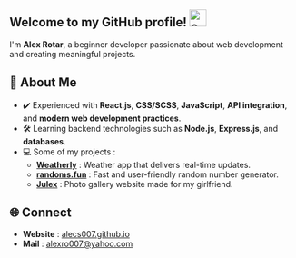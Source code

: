 ## Welcome to my GitHub profile! <img src="https://media1.giphy.com/media/v1.Y2lkPTc5MGI3NjExNDRtNzZiNzI5MXIxYnVudmlveXRwOTFzbzhrcGJvc2YxM3F6b2JvMCZlcD12MV9pbnRlcm5hbF9naWZfYnlfaWQmY3Q9cw/ZQmTJ0Wxv9Amc2I8Hx/giphy.gif" alt="emoji" height="30" width="30"/>

I'm **Alex Rotar**, a beginner developer passionate about web development and creating meaningful projects.  

## 🔎 About Me  
- ✔️ Experienced with **React.js**, **CSS/SCSS**, **JavaScript**, **API integration**, and **modern web development practices**.
- 🛠  Learning backend technologies such as **Node.js**, **Express.js**, and **databases**.    
- 💻 Some of my projects :  
  - **[Weatherly](https://github.com/alecs007/weatherly)** : Weather app that delivers real-time updates.
  - **[randoms.fun](https://github.com/alecs007/randoms.fun)** : Fast and user-friendly random number generator.
  - **[Julex](https://github.com/alecs007/julex)** : Photo gallery website made for my girlfriend.

## 🌐 Connect  
- **Website** : [alecs007.github.io](https://alecs007.github.io)
- **Mail** : alexro007@yahoo.com


